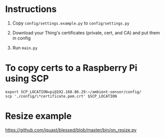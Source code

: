 # Instructions

1) Copy `config/settings.example.py` to `config/settings.py`

2) Download your Thing's certificates (private, cert, and CA) and put them in config

3) Run `main.py`

# To copy certs to a Raspberry Pi using SCP

```
export SCP_LOCATION=pi@192.168.86.29:~/ambient-sensor/config/
scp './config/\*certificate.pem.crt' $SCP_LOCATION
```

# Resize example

https://github.com/jquast/blessed/blob/master/bin/on_resize.py

